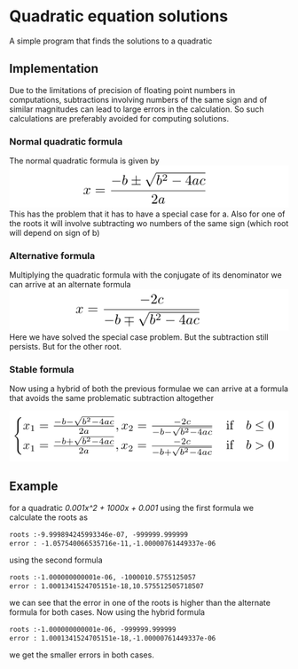 # Quadratic equation solutions

A simple program that finds the solutions to a quadratic

## Implementation

Due to the limitations of precision of floating point numbers in computations, subtractions involving numbers of the same sign and of similar 
magnitudes can lead to large errors in the calculation. So such calculations are preferably avoided for computing solutions.

### Normal quadratic formula

The normal quadratic formula is given by
![normal quadratic formula](./demo_images/method_1.png)
This has the problem that it has to have a special case for a. Also for one of the roots it will involve subtracting wo numbers of the same sign (which root will depend on sign of b)

### Alternative formula

Multiplying the quadratic formula with the conjugate of its denominator we can arrive at an alternate formula
![alternate quadratic formula](./demo_images/method_2.png)
Here we have solved the special case problem. But the subtraction still persists. But for the other root.

### Stable formula

Now using a hybrid of both the previous formulae we can arrive at a formula that avoids the same problematic subtraction altogether

![hybrid formula](./demo_images/method_3.png)

## Example

for a quadratic *0.001x^2 + 1000x + 0.001* using the first formula we calculate the roots as
```
roots :-9.999894245993346e-07, -999999.999999
error : -1.057540066535716e-11,-1.00000761449337e-06
```
using the second formula 
```
roots :-1.000000000001e-06, -1000010.5755125057
error : 1.0001341524705151e-18,10.575512505718507
```
we can see that the error in one of the roots is higher than the alternate formula for both cases. Now using the hybrid formula
```
roots :-1.000000000001e-06, -999999.999999
error : 1.0001341524705151e-18,-1.00000761449337e-06
```
we get the smaller errors in both cases.